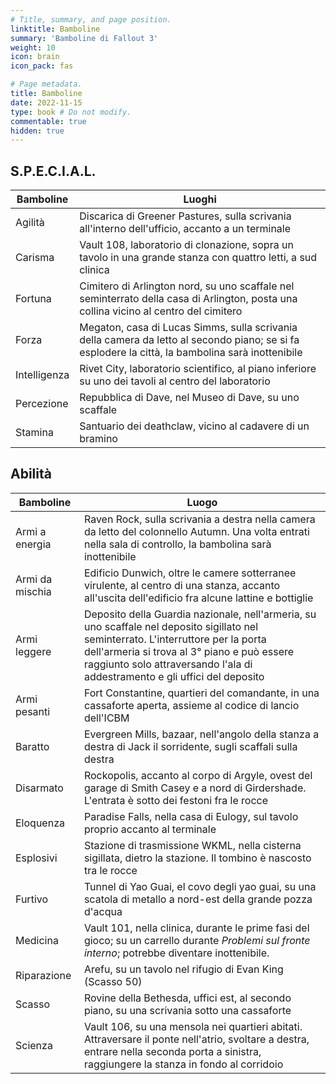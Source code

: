 ```yaml
---
# Title, summary, and page position.
linktitle: Bamboline
summary: 'Bamboline di Fallout 3'
weight: 10
icon: brain
icon_pack: fas

# Page metadata.
title: Bamboline
date: 2022-11-15
type: book # Do not modify.
commentable: true
hidden: true
---
```


<div class="fo3">

## S.P.E.C.I.A.L.

| Bamboline    | Luoghi                                                                                                                                            |
| ------------ | ------------------------------------------------------------------------------------------------------------------------------------------------- |
| Agilità      | Discarica di Greener Pastures, sulla scrivania all'interno dell'ufficio, accanto a un terminale                                                   |
| Carisma      | Vault 108, laboratorio di clonazione, sopra un tavolo in una grande stanza con quattro letti, a sud clinica                                       |
| Fortuna      | Cimitero di Arlington nord, su uno scaffale nel seminterrato della casa di Arlington, posta una collina vicino al centro del cimitero             |
| Forza        | Megaton, casa di Lucas Simms, sulla scrivania della camera da letto al secondo piano; se si fa esplodere la città, la bambolina sarà inottenibile |
| Intelligenza | Rivet City, laboratorio scientifico, al piano inferiore su uno dei tavoli al centro del laboratorio                                               |
| Percezione   | Repubblica di Dave, nel Museo di Dave, su uno scaffale                                                                                            |
| Stamina      | Santuario dei deathclaw, vicino al cadavere di un bramino                                                                                         |
                                                                                                                                                                              
## Abilità

| Bamboline       | Luogo                                                                                                                                                                                                                                                             |
| --------------- | ----------------------------------------------------------------------------------------------------------------------------------------------------------------------------------------------------------------------------------------------------------------- |
| Armi a energia  | Raven Rock, sulla scrivania a destra nella camera da letto del colonnello Autumn. Una volta entrati nella sala di controllo, la bambolina sarà inottenibile                                                                                                       |
| Armi da mischia | Edificio Dunwich, oltre le camere sotterranee virulente, al centro di una stanza, accanto all'uscita dell'edificio fra alcune lattine e bottiglie                                                                                                                 |
| Armi leggere    | Deposito della Guardia nazionale, nell'armeria, su uno scaffale nel deposito sigillato nel seminterrato. L'interruttore per la porta dell'armeria si trova al 3° piano e può essere raggiunto solo attraversando l'ala di addestramento e gli uffici del deposito |
| Armi pesanti    | Fort Constantine, quartieri del comandante, in una cassaforte aperta, assieme al codice di lancio dell'ICBM                                                                                                                                                       |
| Baratto         | Evergreen Mills, bazaar, nell'angolo della stanza a destra di Jack il sorridente, sugli scaffali sulla destra                                                                                                                                                     |
| Disarmato       | Rockopolis, accanto al corpo di Argyle,  ovest del garage di Smith Casey e a nord di Girdershade. L'entrata è sotto dei festoni fra le rocce                                                                                                                      |
| Eloquenza       | Paradise Falls, nella casa di Eulogy, sul tavolo proprio accanto al terminale                                                                                                                                                                                     |
| Esplosivi       | Stazione di trasmissione WKML, nella cisterna sigillata, dietro la stazione. Il tombino è nascosto tra le rocce                                                                                                                                                   |
| Furtivo         | Tunnel di Yao Guai, el covo degli yao guai, su una scatola di metallo a nord-est della grande pozza d'acqua                                                                                                                                                       |
| Medicina        | Vault 101, nella clinica, durante le prime fasi del gioco; su un carrello durante *Problemi sul fronte interno*; potrebbe diventare inottenibile.                                                                                                                 |
| Riparazione     | Arefu, su un tavolo nel rifugio di Evan King (Scasso 50)                                                                                                                                                                                                          |
| Scasso          | Rovine della Bethesda, uffici est, al secondo piano, su una scrivania sotto una cassaforte                                                                                                                                                                        |
| Scienza         | Vault 106, su una mensola nei quartieri abitati. Attraversare il ponte nell'atrio, svoltare a destra, entrare nella seconda porta a sinistra, raggiungere la stanza in fondo al corridoio                                                                         |

</div>